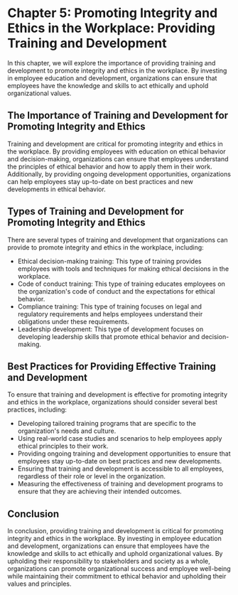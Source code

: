 Chapter 5: Promoting Integrity and Ethics in the Workplace: Providing Training and Development
==============================================================================================

In this chapter, we will explore the importance of providing training and development to promote integrity and ethics in the workplace. By investing in employee education and development, organizations can ensure that employees have the knowledge and skills to act ethically and uphold organizational values.

The Importance of Training and Development for Promoting Integrity and Ethics
-----------------------------------------------------------------------------

Training and development are critical for promoting integrity and ethics in the workplace. By providing employees with education on ethical behavior and decision-making, organizations can ensure that employees understand the principles of ethical behavior and how to apply them in their work. Additionally, by providing ongoing development opportunities, organizations can help employees stay up-to-date on best practices and new developments in ethical behavior.

Types of Training and Development for Promoting Integrity and Ethics
--------------------------------------------------------------------

There are several types of training and development that organizations can provide to promote integrity and ethics in the workplace, including:

* Ethical decision-making training: This type of training provides employees with tools and techniques for making ethical decisions in the workplace.
* Code of conduct training: This type of training educates employees on the organization's code of conduct and the expectations for ethical behavior.
* Compliance training: This type of training focuses on legal and regulatory requirements and helps employees understand their obligations under these requirements.
* Leadership development: This type of development focuses on developing leadership skills that promote ethical behavior and decision-making.

Best Practices for Providing Effective Training and Development
---------------------------------------------------------------

To ensure that training and development is effective for promoting integrity and ethics in the workplace, organizations should consider several best practices, including:

* Developing tailored training programs that are specific to the organization's needs and culture.
* Using real-world case studies and scenarios to help employees apply ethical principles to their work.
* Providing ongoing training and development opportunities to ensure that employees stay up-to-date on best practices and new developments.
* Ensuring that training and development is accessible to all employees, regardless of their role or level in the organization.
* Measuring the effectiveness of training and development programs to ensure that they are achieving their intended outcomes.

Conclusion
----------

In conclusion, providing training and development is critical for promoting integrity and ethics in the workplace. By investing in employee education and development, organizations can ensure that employees have the knowledge and skills to act ethically and uphold organizational values. By upholding their responsibility to stakeholders and society as a whole, organizations can promote organizational success and employee well-being while maintaining their commitment to ethical behavior and upholding their values and principles.


